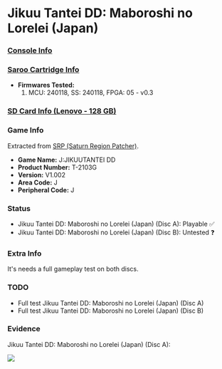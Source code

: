 # Jikuu Tantei DD: Maboroshi no Lorelei (Japan)

### [Console Info](../../../../../Info/Consoles/VA13/README.md)

### [Saroo Cartridge Info](../../../../../Info/Cartridges/RetroGameParadiseStore/1.32F/README.md)

- <b>Firmwares Tested:</b>
  1. MCU: 240118, SS: 240118, FPGA: 05 - v0.3

### [SD Card Info (Lenovo - 128 GB)](../../../../../Info/SdCards/Lenovo/128GB/fat32/README.md)

### Game Info

Extracted from [SRP (Saturn Region Patcher)](https://segaxtreme.net/resources/saturn-region-patcher.81/download).

- <b>Game Name:</b> J:JIKUUTANTEI DD
- <b>Product Number:</b> T-2103G
- <b>Version:</b> V1.002
- <b>Area Code:</b> J
- <b>Peripheral Code:</b> J

### Status

- Jikuu Tantei DD: Maboroshi no Lorelei (Japan) (Disc A): Playable :white_check_mark:
- Jikuu Tantei DD: Maboroshi no Lorelei (Japan) (Disc B): Untested :question:

### Extra Info

It's needs a full gameplay test on both discs.

### TODO

- Full test Jikuu Tantei DD: Maboroshi no Lorelei (Japan) (Disc A)
- Full test Jikuu Tantei DD: Maboroshi no Lorelei (Japan) (Disc B)

### Evidence

Jikuu Tantei DD: Maboroshi no Lorelei (Japan) (Disc A):

[![](https://img.youtube.com/vi/loFY7Oq-d_c/0.jpg)](https://www.youtube.com/watch?v=loFY7Oq-d_c)
